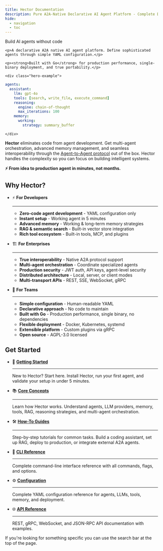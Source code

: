 ```yaml
---
title: Hector Documentation
description: Pure A2A-Native Declarative AI Agent Platform - Complete Documentation
hide:
  - navigation
  - toc
---
```


<style>
.md-content h1:first-child {
  display: none;
}
</style>

<div class="hero-section">
  <div class="hero-content">
    <p class="hero-slogan">Build AI agents without code</p>
    
    <p>A declarative A2A native AI agent platform. Define sophisticated agents through simple YAML configuration.</p>
    
    <p><strong>Built with Go</strong> for production performance, single-binary deployment, and true portability.</p>
    
    <div class="hero-example">
```yaml
agents:
  assistant:
    llm: gpt-4o
    tools: [search, write_file, execute_command]
    reasoning:
      engine: chain-of-thought
      max_iterations: 100
    memory:
      working:
        strategy: summary_buffer

```
    </div>
  </div>
  
  <div class="hero-demo">
    <div id="hector-demo"></div>
  </div>
</div>

<p><strong>Hector</strong> eliminates code from agent development. Get multi-agent orchestration, advanced memory management, and seamless interoperability through the <a href="https://a2a-protocol.org">Agent-to-Agent protocol</a> out of the box. Hector handles the complexity so you can focus on building intelligent systems.</p>

<p><strong>⚡️ From idea to production agent in minutes, not months.</strong></p>

<script>
(function() {
  var link = document.createElement('link');
  link.rel = 'stylesheet';
  link.href = 'https://unpkg.com/asciinema-player@3.6.3/dist/bundle/asciinema-player.css';
  document.head.appendChild(link);
  
  var script = document.createElement('script');
  script.src = 'https://unpkg.com/asciinema-player@3.6.3/dist/bundle/asciinema-player.js';
  script.onload = function() {
    AsciinemaPlayer.create('assets/hector-demo.cast', document.getElementById('hector-demo'), {
      theme: 'asciinema',
      cols: 80,
      rows: 20,
      autoplay: false,
      loop: false,
      speed: 1,
      startAt: 0,
      fontSize: 'medium',
      poster: 'npt:0:2',
      pauseOnMarkers: true,
      markers: [[17.0, 'Server & Client Demo']]
    });
  };
  document.head.appendChild(script);
})();
</script>

## Why Hector?

<div class="grid cards" markdown>

-   :zap: __For Developers__

    ---

    - **Zero-code agent development** - YAML configuration only
    - **Instant setup** - Working agent in 5 minutes
    - **Advanced memory** - Working & long-term memory strategies
    - **RAG & semantic search** - Built-in vector store integration
    - **Rich tool ecosystem** - Built-in tools, MCP, and plugins

-   :building_construction: __For Enterprises__

    ---

    - **True interoperability** - Native A2A protocol support
    - **Multi-agent orchestration** - Coordinate specialized agents
    - **Production security** - JWT auth, API keys, agent-level security
    - **Distributed architecture** - Local, server, or client modes
    - **Multi-transport APIs** - REST, SSE, WebSocket, gRPC

-   :busts_in_silhouette: __For Teams__

    ---

    - **Simple configuration** - Human-readable YAML
    - **Declarative approach** - No code to maintain
    - **Built with Go** - Production performance, single binary, no dependencies
    - **Flexible deployment** - Docker, Kubernetes, systemd
    - **Extensible platform** - Custom plugins via gRPC
    - **Open source** - AGPL-3.0 licensed

</div>

## Get Started

<div class="grid cards" markdown>

-   :rocket: __[Getting Started](getting-started/installation.md)__

    ---

    New to Hector? Start here. Install Hector, run your first agent, and validate your setup in under 5 minutes.

-   :books: __[Core Concepts](core-concepts/overview.md)__

    ---

    Learn how Hector works. Understand agents, LLM providers, memory, tools, RAG, reasoning strategies, and multi-agent orchestration.

-   :hammer_and_wrench: __[How-To Guides](how-to/build-coding-assistant.md)__

    ---

    Step-by-step tutorials for common tasks. Build a coding assistant, set up RAG, deploy to production, or integrate external A2A agents.

-   :book: __[CLI Reference](reference/cli.md)__

    ---

    Complete command-line interface reference with all commands, flags, and options.

-   :gear: __[Configuration](reference/configuration.md)__

    ---

    Complete YAML configuration reference for agents, LLMs, tools, memory, and deployment.

-   :globe_with_meridians: __[API Reference](reference/api.md)__

    ---

    REST, gRPC, WebSocket, and JSON-RPC API documentation with examples.

</div>

If you're looking for something specific you can use the search bar at the top of the page.
